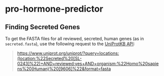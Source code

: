 # pro-hormone-predictor

## Finding Secreted Genes

To get the FASTA files for all reviewed, secreted, human genes (as in <code>secreted.fasta</code>), use the following request to the [UniProtKB API](https://www.uniprot.org/uniprot/):

> https://www.uniprot.org/uniprot/?query=locations:(location:%22Secreted%20[SL-0243]%22)+AND+reviewed:yes+AND+organism:%22Homo%20sapiens%20(Human)%20[9606]%22&format=fasta
